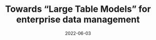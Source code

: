 ---
title: "Towards “Large Table Models” for enterprise data management"
date: 2022-06-03
event: "KomPAKI Seminar, TU Darmstadt"
location: "Darmstadt, Germany"
event_url: https://kompaki-ep3n4.github.io/
---